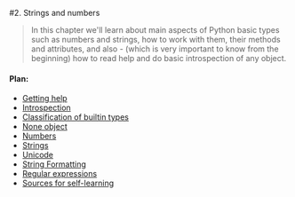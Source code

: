 #2. Strings and numbers

> In this chapter we'll learn about main aspects of Python basic types such as numbers and strings, how to work with them, their methods and attributes, and also - (which is very important to know from the beginning) how to read help and do basic introspection of any object.

#### Plan:

* [Getting help](/ch02-numbers-strings/s01-getting-help.md)
* [Introspection](/ch02-numbers-strings/s02-introspection.md)
* [Classification of builtin types](/ch02-numbers-strings/s03-classification-of-builtin-types.md)
* [None object](/ch02-numbers-strings/s04-none-object.md)
* [Numbers](/ch02-numbers-strings/s05-numbers.md)
* [Strings](/ch02-numbers-strings/s06-strings.md)
* [Unicode](/ch02-numbers-strings/s07-unicode.md)
* [String Formatting](/ch02-numbers-strings/s08-string-formatting.md)
* [Regular expressions](/ch02-numbers-strings/s09-regular-expressions.md)
* [Sources for self-learning](/ch02-numbers-strings/s10-sources-for-self-learning.md)
    